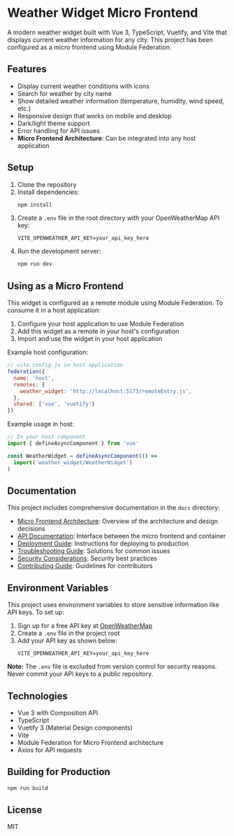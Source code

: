 # Weather Widget Micro Frontend

A modern weather widget built with Vue 3, TypeScript, Vuetify, and Vite that displays current weather information for any city. This project has been configured as a micro frontend using Module Federation.

## Features

- Display current weather conditions with icons
- Search for weather by city name
- Show detailed weather information (temperature, humidity, wind speed, etc.)
- Responsive design that works on mobile and desktop
- Dark/light theme support
- Error handling for API issues
- **Micro Frontend Architecture**: Can be integrated into any host application

## Setup

1. Clone the repository
2. Install dependencies:
   ```bash
   npm install
   ```
3. Create a `.env` file in the root directory with your OpenWeatherMap API key:
   ```
   VITE_OPENWEATHER_API_KEY=your_api_key_here
   ```
4. Run the development server:
   ```bash
   npm run dev
   ```

## Using as a Micro Frontend

This widget is configured as a remote module using Module Federation. To consume it in a host application:

1. Configure your host application to use Module Federation
2. Add this widget as a remote in your host's configuration
3. Import and use the widget in your host application

Example host configuration:
```javascript
// vite.config.js in host application
federation({
  name: 'host',
  remotes: {
    weather_widget: 'http://localhost:5173/remoteEntry.js',
  },
  shared: ['vue', 'vuetify']
})
```

Example usage in host:
```javascript
// In your host component
import { defineAsyncComponent } from 'vue'

const WeatherWidget = defineAsyncComponent(() => 
  import('weather_widget/WeatherWidget')
)
```

## Documentation

This project includes comprehensive documentation in the `docs` directory:

- [Micro Frontend Architecture](./docs/MICRO-FRONTEND-ARCHITECTURE.md): Overview of the architecture and design decisions
- [API Documentation](./docs/API-DOCUMENTATION.md): Interface between the micro frontend and container
- [Deployment Guide](./docs/DEPLOYMENT.md): Instructions for deploying to production
- [Troubleshooting Guide](./docs/TROUBLESHOOTING.md): Solutions for common issues
- [Security Considerations](./docs/SECURITY.md): Security best practices
- [Contributing Guide](./docs/CONTRIBUTING.md): Guidelines for contributors

## Environment Variables

This project uses environment variables to store sensitive information like API keys. To set up:

1. Sign up for a free API key at [OpenWeatherMap](https://openweathermap.org/api)
2. Create a `.env` file in the project root
3. Add your API key as shown below:
   ```
   VITE_OPENWEATHER_API_KEY=your_api_key_here
   ```

**Note:** The `.env` file is excluded from version control for security reasons. Never commit your API keys to a public repository.

## Technologies

- Vue 3 with Composition API
- TypeScript
- Vuetify 3 (Material Design components)
- Vite
- Module Federation for Micro Frontend architecture
- Axios for API requests

## Building for Production

```bash
npm run build
```

## License

MIT
